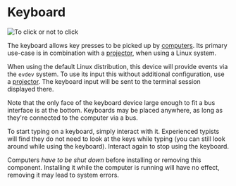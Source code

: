 # Keyboard
![To click or not to click](block:oc2r:keyboard)

The keyboard allows key presses to be picked up by [computers](computer.md). Its primary use-case is in combination with a [projector](projector.md), when using a Linux system.

When using the default Linux distribution, this device will provide events via the `evdev` system. To use its input this without additional configuration, use a [projector](projector.md). The keyboard input will be sent to the terminal session displayed there.

Note that the only face of the keyboard device large enough to fit a bus interface is at the bottom. Keyboards may be placed anywhere, as long as they're connected to the computer via a bus.

To start typing on a keyboard, simply interact with it. Experienced typists will find they do not need to look at the keys while typing (you can still look around while using the keyboard). Interact again to stop using the keyboard.

Computers *have to be shut down* before installing or removing this component. Installing it while the computer is running will have no effect, removing it may lead to system errors.
